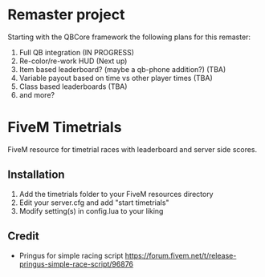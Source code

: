 # Remaster project
Starting with the QBCore framework the following plans for this remaster:
1. Full QB integration (IN PROGRESS)
2. Re-color/re-work HUD (Next up)
3. Item based leaderboard? (maybe a qb-phone addition?) (TBA)
4. Variable payout based on time vs other player times (TBA)
5. Class based leaderboards (TBA)
6. and more?

# FiveM Timetrials

FiveM resource for timetrial races with leaderboard and server side scores.

## Installation

1. Add the timetrials folder to your FiveM resources directory
2. Edit your server.cfg and add "start timetrials"
3. Modify setting(s) in config.lua to your liking

## Credit

* Pringus for simple racing script https://forum.fivem.net/t/release-pringus-simple-race-script/96876
